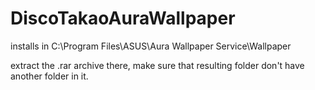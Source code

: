 # DiscoTakaoAuraWallpaper
installs in C:\Program Files\ASUS\Aura Wallpaper Service\Wallpaper

extract the .rar archive there, make sure that resulting folder don't have another folder in it.
